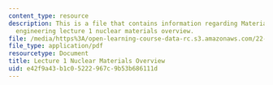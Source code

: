 ```yaml
---
content_type: resource
description: This is a file that contains information regarding Materials in nuclear
  engineering lecture 1 nuclear materials overview.
file: /media/https%3A/open-learning-course-data-rc.s3.amazonaws.com/22-14-materials-in-nuclear-engineering-spring-2015/e42f9a43b1c05222967c9b53b686111d_MIT22_14S15_Lecture1.pdf
file_type: application/pdf
resourcetype: Document
title: Lecture 1 Nuclear Materials Overview
uid: e42f9a43-b1c0-5222-967c-9b53b686111d
---
```

